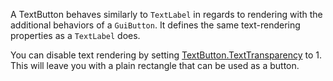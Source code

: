 A TextButton behaves similarly to `TextLabel` in regards to rendering with the additional behaviors of a `GuiButton`. It defines the same text-rendering properties as a `TextLabel` does.

You can disable text rendering by setting [TextButton.TextTransparency](https://developer.roblox.com/api-reference/property/TextButton/TextTransparency) to 1. This will leave you with a plain rectangle that can be used as a button.